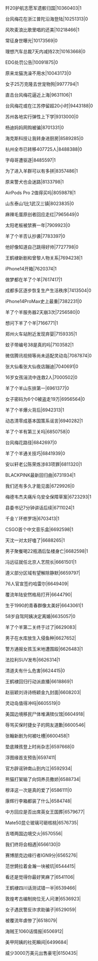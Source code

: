 歼20护航志愿军遗骸归国|10360403|1

台风梅花在浙江普陀沿海登陆|10251313|0

风吹麦浪比歌里唱的还美|10218466|1

常征身世曝光|10173569|0

理想汽车总裁7天内减持2次|10163668|0

EDG处罚公告|10091875|0

原来龙猫洗澡不用水|10043173|0

女子25万克隆去世宠物狗|9977794|1

直击台风梅花逼近上海|9631106|1

台风梅花或在江苏停留超20小时|9443188|0

苏州各地实行弹性上下学|9313000|0

杨迪妈妈网购被骗|8701331|0

海克斯科技让我转身进厨房|8589285|0

杭州全市已转移407725人|8488388|0

字母哥遭驱逐|8485597|1

为了进入羊群可以有多拼|8357486|1

原来警犬也会迷路|8133798|1

AirPods Pro 2值得买吗|8059878|1

山东泰山1比1武汉三镇|8023835|0

麻辣毛蛋原创者回应走红|7965649|0

太阳老板被禁赛一年|7909923|0

羊了个羊否认抄袭|7783397|0

他好像知道自己跳得好帅|7727798|0

王鹤棣新剧和曾黎人物关系|7694238|1

iPhone14开箱|7620374|1

做梦都在羊了个羊|7617417|1

成都多区逐步恢复生产生活秩序|7413504|0

iPhone14ProMax史上最重|7382231|0

羊了个羊服务器2天崩3次|7256580|0

想问下羊了个羊|7166771|1

郑州火车站附近发现弃婴|7159335|1

蚊子带编号38是真的吗|7103582|1

微信腾讯视频等尚未适配灵动岛|7087874|0

张大仙看张大仙夜店蹦迪|7040691|0

16岁女孩湍流中连救2人|7000502|0

羊了个羊山东排第一|6961377|0

女子密码为6个0被盗走19万|6956564|0

羊了个羊爆火背后|6942313|1

动态清零成基本国策系谣言|6940282|1

羊了个羊有第三关吗|6850758|0

台风梅花路径|6842697|0

羊了个羊通关技巧|6841939|0

安以轩老公陈荣炼涉83项罪|6811320|1

BLACKPINK最新回归曲|6731934|1

我们还有多久才能见面|6729926|0

梅德韦杰夫痛斥乌安全保障草案|6723293|1

县委书记7分钟讲话后续|6711024|1

千金丫环修罗场|6703413|1

CSGO首个中文音乐盒|6692598|1

天沈一对太好嗑了|6688265|1

男子聚餐喝22瓶酒后坠楼身亡|6682598|1

冯远征就任北京人艺院长|6661501|1

遵义部分区域有望解除静默|6659797|

76人官宣签约哈雷尔|6649409|

覆流年陆安然格局打开|6644790|

生于1990的青春群像太美好|6643061|1

58岁自驾阿姨决定离婚|6635057|0

羊了个羊第二关终于过了|6629083|

男子在水库放生入侵鱼种|6627652|

警方通报女孩玉米地遭围殴|6626483|1

法拉利SUV发布|6626314|1

清道夫有什么危害|6624415|0

王鹤棣回归行动派直播|6618869|1

赵丽颖刘诗诗杨颖金九封面|6608203|

灵动岛值得冲吗|6605519|0

美国边境移民尸体堆满殡仪馆|6604918|

辱骂买保时捷女子的网友道歉|6600546|

张翰新剧为何被吐槽|6600458|1

垫底辣孩登上时尚杂志|6597668|0

浮图缘首支预告|6597411|

官方辟谣钟南山到内江|6592934|

熊猫打架输了向饲养员撒娇|6588734|

穆泽这一次是真的爱了|6586111|0

康辉行李箱都装了什么|6584748|

中方回应是否出席英女王国葬|6579677|

Mate50昆仑玻璃可砸核桃|6576735|

吉塔两国边境交火|6570556|

我们终将会相遇|6566130|0

赛博朋克边缘行者IGN9分|6565276|

范世錡拉着金瀚一块被坑|6544415|

看还是觉得你最好笑麻了|6541106|

王鹤棣四川话测试错一半|6539466|

敦煌考古编制岗位无人问津|6536923|

女子遇民警反诈求助骗子|6529059|

被覆流年虐惨了|6518079|

海贼王1060话情报|6506912|

美甲阿姨的社死瞬间|6499684|

威少3000万美元出售豪宅|6150435|


